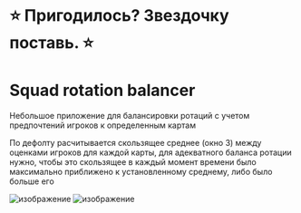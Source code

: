 # **⭐ Пригодилось? Звездочку поставь. ⭐**

# Squad rotation balancer

Небольшое приложение для балансировки ротаций с учетом предпочтений игроков к определенным картам

По дефолту расчитывается скользящее среднее (окно 3) между оценками игроков для каждой карты, для адекватного баланса ротации нужно, чтобы это скользящее в каждый момент времени было максимально приближено к установленному среднему, либо было больше его

![изображение](https://github.com/ar1ocker/Squad-rotation-balancer/assets/109543340/927b6634-ee89-4bc6-b9be-0b3aa229c2ec)
![изображение](https://github.com/ar1ocker/Squad-rotation-balancer/assets/109543340/f9f53bff-864c-4c0b-a36c-1fddbcaa8d35)
